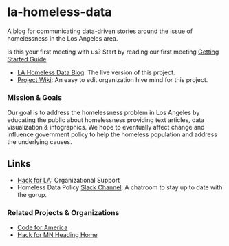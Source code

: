 # la-homeless-data
A blog for communicating data-driven stories around the issue of homelessness in the Los Angeles area.

Is this your first meeting with us? Start by reading our first meeting [Getting Started Guide](https://github.com/dfmcmurray/la-homeless-data/wiki/Your-First-Meeting).

- [LA Homeless Data Blog](http://dfmcmurray.github.io/la-homeless-data/): The live version of this project.
- [Project Wiki](https://github.com/dfmcmurray/la-homeless-data/wiki): An easy to edit organization hive mind for this project.

### Mission & Goals

Our goal is to address the homelessness problem in Los Angeles by educating the public about homelessness providing text articles, data visualization & infographics. We hope to eventually affect change and influence government policy to help the homeless population and address the underlying causes.

## Links

- [Hack for LA](http://www.hackforla.org/): Organizational Support
- Homeless Data Policy [Slack Channel](https://hackforla.slack.com/messages/homeless-data-policy/): A chatroom to stay up to date with the gorup.

### Related Projects & Organizations

- [Code for America](https://github.com/codeforamerica/)
- [Hack for MN Heading Home](http://www.opentwincities.org/2014/07/16/hack-for-mn-2014-heading-home-projects/)
